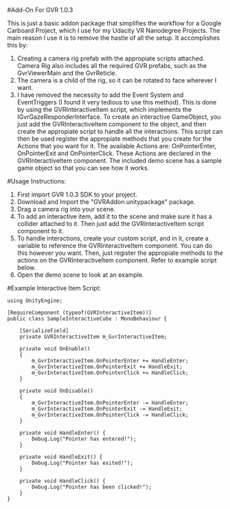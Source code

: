 #Add-On For GVR 1.0.3

This is just a basic addon package that simplifies the workflow for a Google Carboard Project, which I use for my Udacity VR Nanodegree Projects. The main reason I use it is to remove the hastle of all the setup. It accomplishes this by:

1. Creating a camera rig prefab with the appropiate scripts attached. Camera Rig also includes all the required GVR prefabs, such as the GvrViewerMain and the GvrReticle.
2. The camera is a child of the rig, so it can be rotated to face wherever I want. 
3. I have removed the necessity to add the Event System and EventTriggers (I found it very tedious to use this method). This is done by using the GVRInteractiveItem script, which implements the IGvrGazeResponderInterface. To create an interactive GameObject, you just add the GVRInteractiveItem component to the object, and then create the appropiate script to handle all the interactions. This script can then  be used register the appropiate methods that you create for the Actions that you want for it. The available Actions are: OnPointerEnter, OnPointerExit and OnPointerClick. These Actions are declared in the GVRInteractiveItem component. The included demo scene has a sample game object so that you can see how it works.

#Usage Instructions:

1. First import GVR 1.0.3 SDK to your project. 
2. Download and Import the "GVRAddon.unitypackage" package.
3. Drag a camera rig into your scene.
4. To add an interactive item, add it to the scene and make sure it has a collider attached to it. Then just add the GVRInteractiveItem script component to it. 
5. To handle interactions, create your custom script, and in it, create a variable to reference the GVRInteractiveItem component. You can do this however you want. Then, just register the appropiate methods to the actions on the GVRInteractiveItem component. Refer to example script below.
6. Open the demo scene to look at an example. 

#Example Interactive Item Script:

```
using UnityEngine;

[RequireComponent (typeof(GVRInteractiveItem))]
public class SampleInteractiveCube : MonoBehaviour {

    [SerializeField]
    private GVRInteractiveItem m_GvrInteractiveItem;

    private void OnEnable()
    {
        m_GvrInteractiveItem.OnPointerEnter += HandleEnter;
        m_GvrInteractiveItem.OnPointerExit += HandleExit;
        m_GvrInteractiveItem.OnPointerClick += HandleClick;
    }

    private void OnDisable()
    {
        m_GvrInteractiveItem.OnPointerEnter -= HandleEnter;
        m_GvrInteractiveItem.OnPointerExit -= HandleExit;
        m_GvrInteractiveItem.OnPointerClick -= HandleClick;
    }

    private void HandleEnter() {
        Debug.Log("Pointer has entered!");
    }

    private void HandleExit() {
        Debug.Log("Pointer has exited!");
    }

    private void HandleClick() {
        Debug.Log("Pointer has been clicked!");
    }
}
```